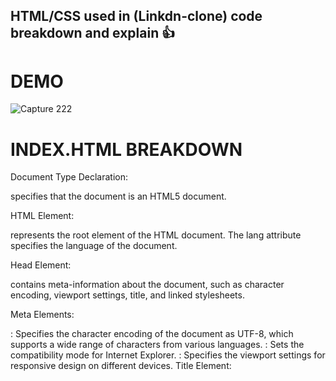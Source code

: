 ﻿## HTML/CSS used in (Linkdn-clone)  code breakdown and explain :+1:
 # DEMO
 ![Capture 222](https://github.com/onovogodwinprosperity/Advance-HTML-CSS-Project-Linkedn-Social-Media--Clone-/assets/104012600/b3932970-47ec-424d-80ef-80bb4c6a57b5)

# INDEX.HTML BREAKDOWN

Document Type Declaration:
<!DOCTYPE html> specifies that the document is an HTML5 document.

HTML Element:
<html lang="en"> represents the root element of the HTML document. The lang attribute specifies the language of the document.

Head Element:
<head> contains meta-information about the document, such as character encoding, viewport settings, title, and linked stylesheets.

Meta Elements:

<meta charset="UTF-8">: Specifies the character encoding of the document as UTF-8, which supports a wide range of characters from various languages.
<meta http-equiv="X-UA-Compatible" content="IE=edge">: Sets the compatibility mode for Internet Explorer.
<meta name="viewport" content="width=device-width, initial-scale=1.0">: Specifies the viewport settings for responsive design on different devices.
Title Element:
<title> specifies the title of the web page, which will be displayed in the browser's title bar or tab.

Link Element:
<link rel="stylesheet" href="style.css"> links an external CSS file named "style.css" to the HTML document. This file contains styling information for the website.

Body Element:
<body> contains the visible content of the web page.

Navigation Section:
<nav class="nav"> represents the navigation section of the website. It contains a logo, search box, and a list of navigation links.

Profile Dropdown Menu:
The code defines a profile dropdown menu with a user's profile information, feedback, settings, and other options.

Main Content Section:
<div class="container"> represents the main content area of the website. It contains posts and other content.

Left Sidebar:
<div class="left-sidebar"> contains a user's profile information, activity links, and other related content.

Main Content Section:
<div class="main-content"> contains individual posts and their associated content.

Right Sidebar:
<div class="right-sidebar"> contains trending news, advertisements, useful links, and copyright information.

JavaScript:
The code includes two JavaScript functions that handle toggling the profile dropdown menu and showing/hiding activity links.

These are the main code structures found in the provided HTML document. The website's appearance and functionality are defined through the combination of HTML, CSS, and JavaScript. The CSS file referenced by the link element is likely responsible for styling the elements on the page, while JavaScript functions add interactivity to the dropdown menu and the show/hide behavior of the activity links.

# PROFILE.HTML BREACKDOWN

## DEMO 
![Capture 22222](https://github.com/onovogodwinprosperity/Advance-HTML-CSS-Project-Linkedn-Social-Media--Clone-/assets/104012600/6c99ee2d-460c-4e1c-a59e-fe21094d6bc5)

![21233](https://github.com/onovogodwinprosperity/Advance-HTML-CSS-Project-Linkedn-Social-Media--Clone-/assets/104012600/927e6437-9458-4f2a-bc71-279ab0798ee4)


Document Type Declaration:
<!DOCTYPE html> specifies that the document is an HTML5 document.

HTML Element:
<html lang="en"> represents the root element of the HTML document. The lang attribute specifies the language of the document.

Head Element:
<head> contains meta-information about the document, such as character encoding, viewport settings, title, and linked stylesheets.

Meta Elements:

<meta charset="UTF-8">: Specifies the character encoding of the document as UTF-8, which supports a wide range of characters from various languages.
<meta http-equiv="X-UA-Compatible" content="IE=edge">: Sets the compatibility mode for Internet Explorer.
<meta name="viewport" content="width=device-width, initial-scale=1.0">: Specifies the viewport settings for responsive design on different devices.
Title Element:
<title> specifies the title of the web page, which will be displayed in the browser's title bar or tab.

Link Element:
<link rel="stylesheet" href="style.css"> links an external CSS file named "style.css" to the HTML document. This file contains styling information for the website.

Body Element:
<body> contains the visible content of the web page.

Navigation Section:
<nav class="nav"> represents the navigation section of the website. It contains a logo, search box, and a list of navigation links.

Profile Dropdown Menu:
The code defines a profile dropdown menu with a user's profile information, feedback, settings, and other options.

Main Content Section:
<div class="container"> represents the main content area of the website. It contains a user's profile information, experiences, education, skills, and other related content.

Profile Sidebar:
<div class="profile-sidebar"> contains advertisements and a list of people that the user may know on the social media platform.

Profile Footer:
<div class="profile-footer"> contains useful links related to the website.

JavaScript:
The code includes a JavaScript function that handles toggling the profile dropdown menu.

These are the main code structures found in the provided HTML document. The website's appearance and functionality are defined through the combination of HTML, CSS, and JavaScript. The CSS file referenced by the link element is likely responsible for styling the elements on the page, while the JavaScript function adds interactivity to the profile dropdown menu.

# CSS BREACKDOwN
*: Applies the following styles to all elements on the page:

margin: 0: Sets the margin to 0 for all elements.
padding: 0: Sets the padding to 0 for all elements.
font-family: 'Poppins', sans-serif;: Sets the font family to 'Poppins' and uses a fallback sans-serif font for all elements.
box-sizing: border-box;: Ensures that padding and border are included in the element's total width and height.
.nav: Styles the navigation bar at the top of the page:

Sets the background color to white.
Adds padding to the top and bottom of the navigation bar.
Sets the navigation bar to stick to the top of the page when scrolling (position: sticky).
Applies a box shadow to give it a subtle shadow effect.
.navbar-center ul li a: Styles the links in the navigation bar:

Adds padding and margin to the links.
Makes the links display as flex containers with centered alignment.
Sets the font size and color for the links.
Adds a pseudo-element (::after) to create an underline effect that grows from the left when the links are hovered or active.
.nav-profile-img: Styles the profile image in the navigation bar:

Sets the width and border radius to create a circular profile image.
Adds a pointer cursor to indicate it is clickable.
.search-box: Styles the search box in the navigation bar:

Sets the background color and width of the search box.
Adds padding to the search box to create spacing between the icon and input field.
Media Query (@media): The styles within the media query are applied only when the screen width is 600 pixels or less (small screen sizes):

Adjusts the layout for smaller screens, such as collapsing the search box and removing some elements from the navigation bar to optimize for mobile devices.
These CSS styles contribute to creating a responsive and visually appealing social media website design
